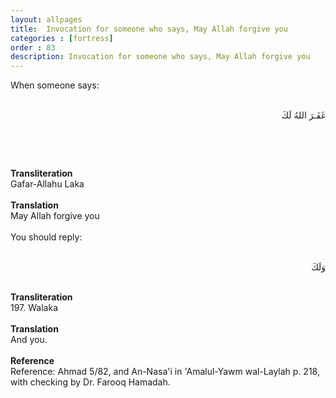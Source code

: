```yaml
---
layout: allpages
title:  Invocation for someone who says, May Allah forgive you
categories : [fortress]
order : 83
description: Invocation for someone who says, May Allah forgive you
---
```


<div class="extra">When someone says:</div>
&nbsp;
<div class="arabictext" dir="RTL">

غَفَـرَ اللهُ لَكَ

</div>
&nbsp;

&nbsp;
<div class="duaextra" tabindex="0">
<div><strong>Transliteration</strong></div>
<div class="extra">Gafar-Allahu Laka</div>
</div>
&nbsp;
<div class="duaextra" tabindex="0">
<div><strong>Translation</strong></div>
<div class="extra">May Allah forgive you</div>
</div>
&nbsp;
<div class="extra">You should reply:</div>
&nbsp;
<div class="arabictext" dir="RTL">

وَلَكَ

</div>
&nbsp;
<div class="duaextra" tabindex="0">
<div><strong>Transliteration</strong></div>
<div class="extra">197. Walaka</div>
</div>
&nbsp;
<div class="duaextra" tabindex="0">
<div><strong>Translation</strong></div>
<div class="extra">And you.</div>
</div>
&nbsp;
<div class="duaextra" tabindex="0">
<div><strong>Reference</strong></div>
<div class="extra">Reference: Ahmad 5/82, and An-Nasa'i in 'Amalul-Yawm wal-Laylah p. 218, with checking by Dr. Farooq Hamadah.</div>
</div>
